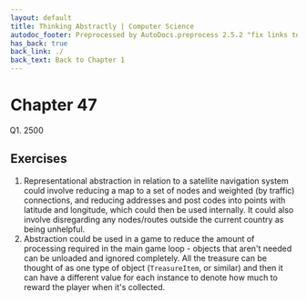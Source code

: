 ```yaml
---
layout: default
title: Thinking Abstractly | Computer Science
autodoc_footer: Preprocessed by AutoDocs.preprocess 2.5.2 "fix links to documents" ⓒ Starwort, 2020
has_back: true
back_link: ./
back_text: Back to Chapter 1
---
```


<style>
    :not(ul) + ol {
        counter-reset: list-ctr;
        list-style-type: none;
        list-style-position: outside;
    }
    :not(ul) + ol > li {
        counter-increment: list-ctr;
    }
    :not(ul) + ol > li::before {
        content:"Q" counter(list-ctr) ". ";
        margin-left: -25px;
    }
    ol ul {
        list-style-type: lower-alpha;
    }
    ol ul ul {
        list-style-type: lower-roman;
    }
    ul ol {
        list-style-type: circle;
    }
    ul {
        list-style-type: decimal;
    }
    ul ul {
        list-style-type: lower-alpha;
    }
    ul ul ul {
        list-style-type: lower-roman;
    }
</style>
# Chapter 47

1. 2500

## Exercises

- Representational abstraction in relation to a satellite navigation system could involve reducing a map to a set of nodes and weighted (by traffic) connections, and reducing addresses and post codes into points with latitude and longitude, which could then be used internally. It could also involve disregarding any nodes/routes outside the current country as being unhelpful.
- Abstraction could be used in a game to reduce the amount of processing required in the main game loop - objects that aren't needed can be unloaded and ignored completely. All the treasure can be thought of as one type of object (`TreasureItem`, or similar) and then it can have a different value for each instance to denote how much to reward the player when it's collected.
